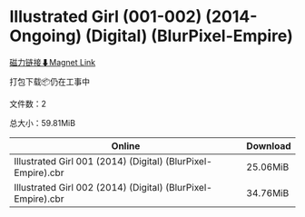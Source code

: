 # Illustrated Girl (001-002) (2014-Ongoing) (Digital) (BlurPixel-Empire)

[磁力链接⬇Magnet Link](magnet:?xt=urn:btih:8e483912d9aeb88c812a9348ed563c939aa375e8&dn=Illustrated%20Girl%20%28001-002%29%20%282014-Ongoing%29%20%28Digital%29%20%28BlurPixel-Empire%29)

打包下载📦仍在工事中

文件数：2

总大小：59.81MiB

Online | Download
--- | ---
Illustrated Girl 001 (2014) (Digital) (BlurPixel-Empire).cbr | 25.06MiB
Illustrated Girl 002 (2014) (Digital) (BlurPixel-Empire).cbr | 34.76MiB